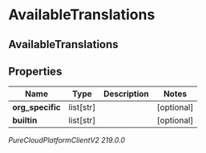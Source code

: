 # AvailableTranslations

## AvailableTranslations

## Properties

|Name | Type | Description | Notes|
|------------ | ------------- | ------------- | -------------|
| **org_specific** | list[str] |  | [optional] |
| **builtin** | list[str] |  | [optional] |



_PureCloudPlatformClientV2 219.0.0_
